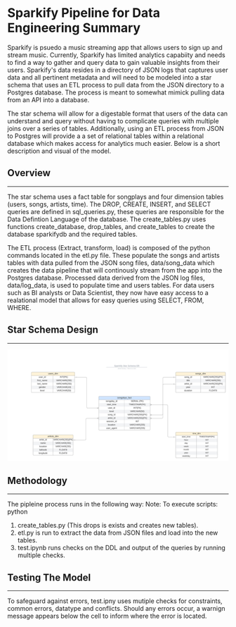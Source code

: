 # Sparkify Pipeline for Data Engineering Summary
<p>
Sparkify is psuedo a music streaming app that allows users to sign up and stream music. Currently, Sparkify has limited analytics capabiity and needs to find a way to gather and query data to gain valuable insights from their users. Sparkify's data resides in a directory of JSON logs that captures user data and all pertinent metadata and will need to be modeled into a star schema that uses an ETL process to pull data from the JSON directory to a Postgres database. The process is meant to somewhat mimick pulling data from an API into a database.
</p>
<p>
The star schema will allow for a digestable format that users of the data can understand and query without having to complicate queries with multiple joins over a series of tables. Additionally, using an ETL process from JSON to Postgres will provide a a set of relational tables within a relational database which makes access for analytics much easier. Below is a short description and visual of the model. 
</p>

## Overview
<hr>
<p>
The star schema uses a fact table for songplays and four dimension tables (users, songs, artists, time). The DROP, CREATE, INSERT, and SELECT queries are defined in sql_queries.py, these queries are responsible for the Data Defintion Language of the database. The create_tables.py uses functions create_database, drop_tables, and create_tables to create the database sparkifydb and the required tables.
</p>
<p>
The ETL process (Extract, transform, load) is composed of the python commands located in the etl.py file. These populate the songs and artists tables with data pulled from the JSON song files, data/song_data which creates the data pipeline that will continously stream from the app into the Postgres database. Processed data derived from the JSON log files, data/log_data, is used to populate time and users tables. For data users such as BI analysts or Data Scientist, they now have easy access to a realational model that allows for easy queries using SELECT, FROM, WHERE.
</p>

## Star Schema Design
<hr>
<img src="SparkifyStarERv2.png" />

<br>

## Methodology
<hr>
<p>
The pipleine process runs in the following way:
Note:  To execute scripts: python <scriptname>
</p>

  1. create_tables.py (This drops is exists and creates new tables). 
  2. etl.py is run to extract the data from JSON files and load into the new tables.
  3. test.ipynb runs checks on the DDL and output of the queries by running multiple checks. 


## Testing The Model
<hr>
<p>
To safeguard against errors, test.ipny uses mutiple checks for constraints, common errors, datatype and conflicts. Should any errors occur, a warnign message appears below the cell to inform where the error is located. 
</p>